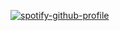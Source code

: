 [![spotify-github-profile](https://spotify-github-profile.vercel.app/api/view?uid=113472525&cover_image=true&theme=natemoo-re&bar_color=ffffff&bar_color_cover=true)](https://spotify-github-profile.vercel.app/api/view?uid=113472525&redirect=true)
